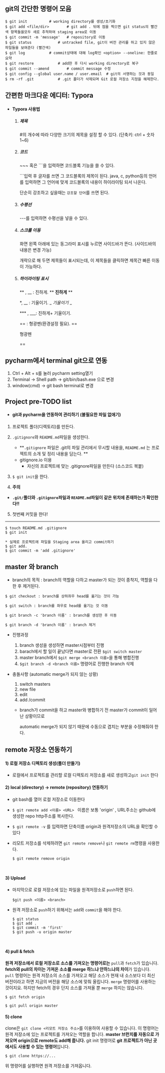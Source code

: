 ## git의 간단한 명령어 모음

```
$ git init			# working directory를 생성/초기화
$ git add <file/dir>		# git add . 뒤에 점을 찍으면 git status의 빨간색 항목들을모두 새로 추적하여 staging area로 이동
$ git commit -m 'message'	# repository로 이동
$ git status			# untracked file, git이 버전 관리를 하고 있지 않은 파일들을 보여준다 (빨간색)
$ git log			# commit상태에 대해 log확인 <option> --oneline: 한줄로 요약
$ git restore			# add한 후 다시 working directory로 복구
$ git commit --amend		# commit message 수정
$ git config --global user.name / user.email  # git의 서명하는 것과 동일 
$ rm -rf .git 			# .git 폴더가 삭제되며 Git 로컬 저장소 지정을 해제한다.
```

   





## 간편한 마크다운 에디터: Typora

* #### Typora 사용법

  1. ##### 제목

     \#의 개수에 따라 다양한 크기의 제목을 설정 할 수 있다. (단축키: ctrl + 숫자 1~6)

  2. ##### 코드

     \~~~ 혹은 ```을 입력하면 코드블록 기능을 쓸 수 있다.

     \```입력 후 글자를 쓰면 그 코드블록의 제목이 된다. java, c, python등의 언어를 입력하면 그 언어에 맞게 코드블록의 내용이 하이라이팅 되서 나온다.

     단순히 강조하고 싶을때는 `강조할 단어`를 쓰면 된다.

  3. ##### 수평선

     ---를 입력하면 수평선을 넣을 수 있다.

     

  4. ##### 스크롤 이동

     화면 왼쪽 아래에 있는 동그라미 표시를 누르면 사이드바가 뜬다. (사이드바의 내용은 변경 가능)

     개략으로 해 두면 제목들이 표시되는데, 이 제목들을 클릭하면 제목간 빠른 이동이 가능하다.

     

  5. ##### 하이라이팅 표시

     ** , __ : 진하게. ** **진하게** **

     *, __ : 기울이기. _ *기울이기* _

     *** , ___: 진하게+ 기울이기.

     == : 형광펜(환경설정 필요). ==

     형광펜

     ==   





## pycharm에서 terminal git으로 연동

1. Ctrl + Alt + s를 눌러 pycharm setting열기
2. Terminal -> Shell path -> git/bin/bash.exe 으로 변경
3.  window(cmd) -> git bash terminal로 변경     



## Project pre-TODO list

- #### git과 pycharm을 연동하여 관리하기 (불필요한 파일 없애기)

1. 프로젝트 폴더(디렉토리)를 만든다.

2. `.gitignore`와 `README.md`파일을 생성한다.
   * **`.gitignore` 파일은 .git의 파일 관리에서 무시할 내용을, `README.md` 는  프로젝트의 소개 및 정리 내용을 담는다. **   
   * gitignore.io 이용
     - 자신의 프로젝트에 맞는 .gitignore파일을 만든다 (소스코드 복붙)

3. `$ git init`을 한다.


4. **주의**

* **`.git/`폴더와 `.gitignore`파일과 `README.md`파일이 같은 위치에 존재하는가 확인한다!!**

5. 첫번째 커밋을 한다!

---

```
$ touch README.md .gitignore  
$ git init

* 실제로 프로젝트에 파일을 Staging area 올리고 commit하기
$ git add. 
$ git commit -m 'add .gitignore'
```



## master 와 branch

* branch의 목적 : branch의 역할을 다하고 master가 되는 것이 종착지, 역할을 다한 후 제거된다.

```
$ git checkout : branch를 상하좌우 head를 옮기는 것이 가능

$ git switch : branch를 좌우로 head를 옮기는 것 이동

$ git branch -c 'branch 이름' : branch를 생성한 후 이동

$ git branch -d 'branch 이름' : branch 제거
```



* 진행과정
  1. branch 생성을 생성하면 master시점부터 진행
  2. barach에서 할 일이 끝났다면 master로 전환 `$git switch master `
  3. master branch에서 `$git merge <branch 이름>`을 통해 병합진행
  4. `$git branch -d <branch 이름>` 명령어로 진행한 branch 삭제



* 충돌사항 (automatic merge가 되지 않는 상황)

  1. switch masters
  2. new file
  3. edit
  4. add /commit

  - branch가 commit을 하고 master와 병합하기 전  master가 commit이 일어난 상황이므로

    automatic merge가 되지 않기 때문에 수동으로 겹치는 부분을 수정해줘야 한다.

    



## remote 저장소 연동하기



#### 1) 로컬 저장소 디렉토리 생성(폴더 만들기)

* 로컬에서 프로젝트를 관리할 로컬 디렉토리 저장소를 새로 생성하고`git init` 한다



#### 2) local (directory) -> remote (repository) 연동하기

* git bash를 열어 로컬 저장소로 이동한다

* `$ git remote add <이름> <URL> ` 이름은 보통 'origin' , URL주소는 github에 생성한 repo http주소를 복사한다.

* `$ git remote -v` 를 입력하면 단축이름 origin과 원격저장소의 URL을 확인할 수 있다

* 리모트 저장소를 삭제하려면 `git remote remove`나 `git remote rm`명령을 사용한다.

  ```
  $ git remote remove origin



#### 3) Upload

* 마지막으로 로컬 저장소에 있는 파일을 원격저장소로 `push`하면 된다. 

  ```
  $git push <이름> <branch> 
  ```

* 원격 저장소로 `push`하기 위해서는 `add`와 `commit`을 해야 한다. 

  ```
  $ git status
  $ git add .
  $ git commit -m 'first'
  $ git push -u origin master



#### 4) pull & fetch

**원격 저장소에서 로컬 저장소로 소스를 가져오는 명령어로는** `pull`과 `fetch`가 있습니다. **fetch와 pull의 차이는 가져온 소소를 merge 하느냐 안하느냐의 차이**가 있습니다. `pull` 명령어는 원격 저장소의 소스를 가져오고 해당 소스가 현재 내 소스보다 더 최신 버전이라고 하면 지금의 버전을 해당 소스에 맞춰 올립니다. `merge` 명령어를 사용하는 것이지요. 하지만 fetch의 경우 단지 소스를 가져올 뿐 `merge` 하지는 않습니다.

```
$ git fetch origin
```

```
$ git pull origin master
```



#### 5) clone

clone은 `git clone <리모트 저장소 주소>`를 이용하여 사용할 수 있습니다. 이 명령어는 원격 저장소에 있는 프로젝트를 가져오는 역할을 합니다. **master 브런치를 자동으로 가져오며 origin으로 remote도 add해 줍니다.** git init 명령어로 **git 프로젝트가 아닌 곳에서도 사용할 수 있는 명령어**입니다.

```
$ git clone https://...
```

위 명령어를 실행하면 원격 저장소를 가져옵니다. 

